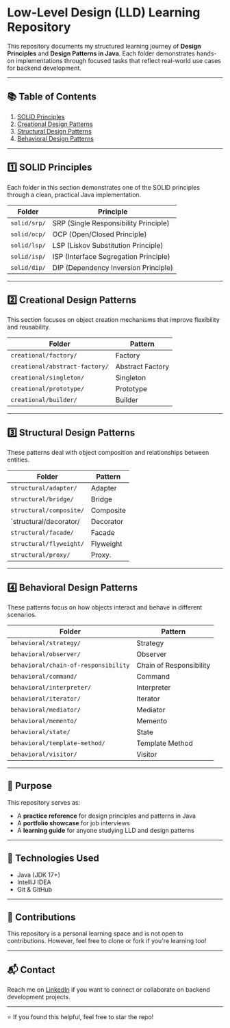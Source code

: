 # Low-Level Design (LLD) Learning Repository

This repository documents my structured learning journey of **Design Principles** and **Design Patterns in Java**. Each folder demonstrates hands-on implementations through focused tasks that reflect real-world use cases for backend development.

---

## 📚 Table of Contents

1. [SOLID Principles](#1-solid-principles)
2. [Creational Design Patterns](#2-creational-design-patterns)
3. [Structural Design Patterns](#3-structural-design-patterns)
4. [Behavioral Design Patterns](#4-behavioral-design-patterns)

---

## 1️⃣ SOLID Principles

Each folder in this section demonstrates one of the SOLID principles through a clean, practical Java implementation.

| Folder | Principle |
|--------|-----------|
| `solid/srp/` | SRP (Single Responsibility Principle)
| `solid/ocp/` | OCP (Open/Closed Principle)
| `solid/lsp/` | LSP (Liskov Substitution Principle)
| `solid/isp/` | ISP (Interface Segregation Principle)
| `solid/dip/` | DIP (Dependency Inversion Principle)

---

## 2️⃣ Creational Design Patterns

This section focuses on object creation mechanisms that improve flexibility and reusability.

| Folder | Pattern |
|--------|---------|
| `creational/factory/` | Factory
| `creational/abstract-factory/` | Abstract Factory
| `creational/singleton/` | Singleton
| `creational/prototype/` | Prototype
| `creational/builder/` | Builder

---

## 3️⃣ Structural Design Patterns

These patterns deal with object composition and relationships between entities.

| Folder | Pattern | 
|--------|---------|
| `structural/adapter/` | Adapter
| `structural/bridge/` | Bridge
| `structural/composite/`| Composite
| `structural/decorator/ | Decorator
| `structural/facade/` | Facade
| `structural/flyweight/` | Flyweight
| `structural/proxy/` | Proxy.

---

## 4️⃣ Behavioral Design Patterns

These patterns focus on how objects interact and behave in different scenarios.

| Folder | Pattern |
|--------|---------|
| `behavioral/strategy/` | Strategy  
| `behavioral/observer/` | Observer 
| `behavioral/chain-of-responsibility` | Chain of Responsibility
| `behavioral/command/` | Command 
| `behavioral/interpreter/` | Interpreter 
| `behavioral/iterator/` | Iterator 
| `behavioral/mediator/` | Mediator 
| `behavioral/memento/` | Memento 
| `behavioral/state/` | State 
| `behavioral/template-method/` | Template Method 
| `behavioral/visitor/` | Visitor 

---

## 📌 Purpose

This repository serves as:

- A **practice reference** for design principles and patterns in Java
- A **portfolio showcase** for job interviews
- A **learning guide** for anyone studying LLD and design patterns

---

## 🧠 Technologies Used

- Java (JDK 17+)
- IntelliJ IDEA
- Git & GitHub

---

## 🙌 Contributions

This repository is a personal learning space and is not open to contributions. However, feel free to clone or fork if you're learning too!

---

## 📬 Contact

Reach me on [LinkedIn](https://www.linkedin.com/in/chandrasekhar-vcs) if you want to connect or collaborate on backend development projects.

---

⭐️ If you found this helpful, feel free to star the repo!
